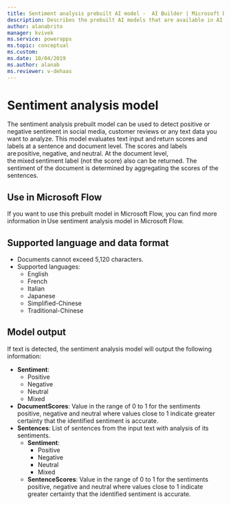 ```yaml
---
title: Sentiment analysis prebuilt AI model -  AI Builder | Microsoft Docs
description: Describes the prebuilt AI models that are available in AI Builder.
author: alanabrito
manager: kvivek
ms.service: powerapps
ms.topic: conceptual
ms.custom: 
ms.date: 10/04/2019
ms.author: alanab
ms.reviewer: v-dehaas
---
```


# Sentiment analysis model

The sentiment analysis prebuilt model can be used to detect positive or negative sentiment in social media, customer reviews or any text data you want to analyze.  This model evaluates text input and return scores and labels at a sentence and document level. The scores and labels are positive, negative, and neutral. At the document level, the mixed sentiment label (not the score) also can be returned. The sentiment of the document is determined by aggregating the scores of the sentences.


## Use in Microsoft Flow

If you want to use this prebuilt model in Microsoft Flow, you can find more information in Use sentiment analysis model in Microsoft Flow.
  
## Supported language and data format

- Documents cannot exceed 5,120 characters.
- Supported languages:
    - English
    - French
    - Italian
    - Japanese
    - Simplified-Chinese
    - Traditional-Chinese

## Model output

If text is detected, the sentiment analysis model will output the following information: 
- **Sentiment**: 
    - Positive
    - Negative
    - Neutral
    - Mixed
- **DocumentScores**: Value in the range of 0 to 1 for the sentiments positive, negative and neutral where values close to 1 indicate greater certainty that the identified sentiment is accurate.
- **Sentences**: List of sentences from the input text with analysis of its sentiments.
    - **Sentiment**: 
        - Positive
        - Negative
        - Neutral
        - Mixed
    - **SentenceScores**: Value in the range of 0 to 1 for the sentiments positive, negative and neutral where values close to 1 indicate greater certainty that the identified sentiment is accurate.
